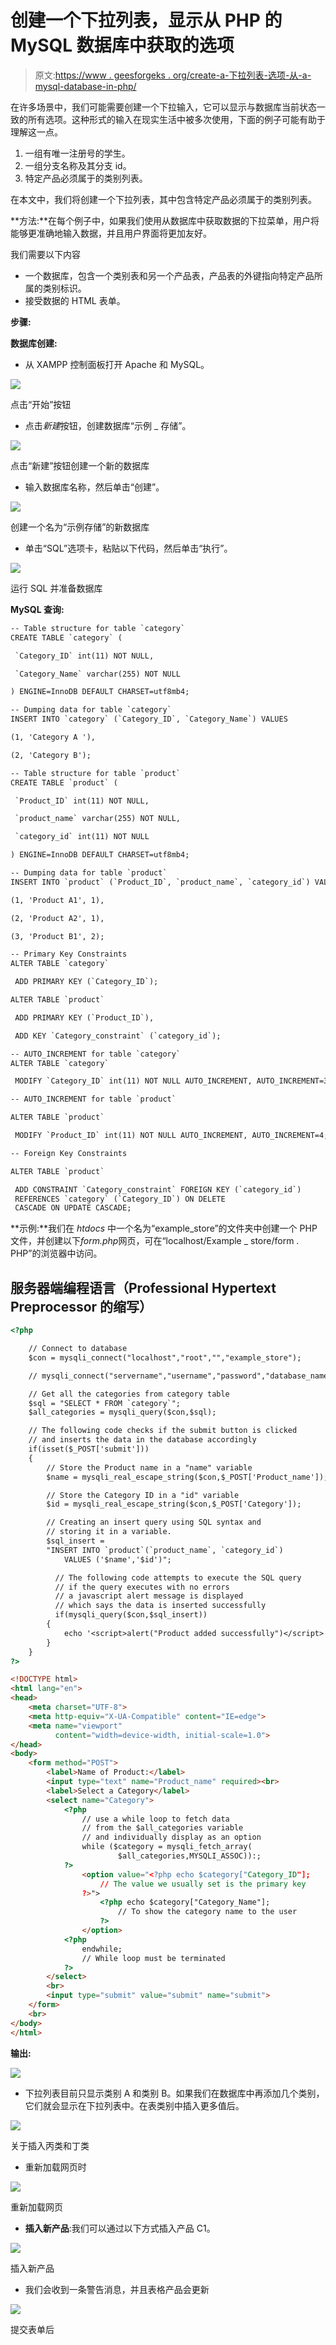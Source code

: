 # 创建一个下拉列表，显示从 PHP 的 MySQL 数据库中获取的选项

> 原文:[https://www . geesforgeks . org/create-a-下拉列表-选项-从-a-mysql-database-in-php/](https://www.geeksforgeeks.org/create-a-drop-down-list-that-options-fetched-from-a-mysql-database-in-php/)

在许多场景中，我们可能需要创建一个下拉输入，它可以显示与数据库当前状态一致的所有选项。这种形式的输入在现实生活中被多次使用，下面的例子可能有助于理解这一点。

1.  一组有唯一注册号的学生。
2.  一组分支名称及其分支 id。
3.  特定产品必须属于的类别列表。

在本文中，我们将创建一个下拉列表，其中包含特定产品必须属于的类别列表。

**方法:**在每个例子中，如果我们使用从数据库中获取数据的下拉菜单，用户将能够更准确地输入数据，并且用户界面将更加友好。

我们需要以下内容

*   一个数据库，包含一个类别表和另一个产品表，产品表的外键指向特定产品所属的类别标识。
*   接受数据的 HTML 表单。

**步骤:**

**数据库创建:**

*   从 XAMPP 控制面板打开 Apache 和 MySQL。

![](img/5e106a9c7bea40a507edae9ce489ce4e.png)

点击“开始”按钮

*   点击*新建*按钮，创建数据库“示例 _ 存储”。

![](img/2e25ee8e0f74bccfb43ad278dad0424b.png)

点击“新建”按钮创建一个新的数据库

*   输入数据库名称，然后单击“创建”。

![](img/148482b69c48b9eb5308968f0d7f0f6a.png)

创建一个名为“示例存储”的新数据库

*   单击“SQL”选项卡，粘贴以下代码，然后单击“执行”。

![](img/25754c02eefe023df85aed5f9e6fcc90.png)

运行 SQL 并准备数据库

**MySQL 查询:**

```html
-- Table structure for table `category`
CREATE TABLE `category` (

 `Category_ID` int(11) NOT NULL,

 `Category_Name` varchar(255) NOT NULL

) ENGINE=InnoDB DEFAULT CHARSET=utf8mb4;

-- Dumping data for table `category`
INSERT INTO `category` (`Category_ID`, `Category_Name`) VALUES

(1, 'Category A '),

(2, 'Category B');

-- Table structure for table `product`
CREATE TABLE `product` (

 `Product_ID` int(11) NOT NULL,

 `product_name` varchar(255) NOT NULL,

 `category_id` int(11) NOT NULL

) ENGINE=InnoDB DEFAULT CHARSET=utf8mb4;

-- Dumping data for table `product`
INSERT INTO `product` (`Product_ID`, `product_name`, `category_id`) VALUES

(1, 'Product A1', 1),

(2, 'Product A2', 1),

(3, 'Product B1', 2);

-- Primary Key Constraints
ALTER TABLE `category`

 ADD PRIMARY KEY (`Category_ID`);

ALTER TABLE `product`

 ADD PRIMARY KEY (`Product_ID`),

 ADD KEY `Category_constraint` (`category_id`);

-- AUTO_INCREMENT for table `category`
ALTER TABLE `category`

 MODIFY `Category_ID` int(11) NOT NULL AUTO_INCREMENT, AUTO_INCREMENT=3;

-- AUTO_INCREMENT for table `product`

ALTER TABLE `product`

 MODIFY `Product_ID` int(11) NOT NULL AUTO_INCREMENT, AUTO_INCREMENT=4;

-- Foreign Key Constraints

ALTER TABLE `product`

 ADD CONSTRAINT `Category_constraint` FOREIGN KEY (`category_id`) 
 REFERENCES `category` (`Category_ID`) ON DELETE 
 CASCADE ON UPDATE CASCADE;
```

**示例:**我们在 *htdocs* 中一个名为“example_store”的文件夹中创建一个 PHP 文件，并创建以下*form.php*网页，可在“localhost/Example _ store/form . PHP”的浏览器中访问。

## 服务器端编程语言（Professional Hypertext Preprocessor 的缩写）

```html
<?php

    // Connect to database 
    $con = mysqli_connect("localhost","root","","example_store");

    // mysqli_connect("servername","username","password","database_name")

    // Get all the categories from category table
    $sql = "SELECT * FROM `category`";
    $all_categories = mysqli_query($con,$sql);

    // The following code checks if the submit button is clicked 
    // and inserts the data in the database accordingly
    if(isset($_POST['submit']))
    {
        // Store the Product name in a "name" variable
        $name = mysqli_real_escape_string($con,$_POST['Product_name']);

        // Store the Category ID in a "id" variable
        $id = mysqli_real_escape_string($con,$_POST['Category']); 

        // Creating an insert query using SQL syntax and
        // storing it in a variable.
        $sql_insert = 
        "INSERT INTO `product`(`product_name`, `category_id`)
            VALUES ('$name','$id')";

          // The following code attempts to execute the SQL query
          // if the query executes with no errors 
          // a javascript alert message is displayed
          // which says the data is inserted successfully
          if(mysqli_query($con,$sql_insert))
        {
            echo '<script>alert("Product added successfully")</script>';
        }
    }
?>

<!DOCTYPE html>
<html lang="en">
<head>
    <meta charset="UTF-8">
    <meta http-equiv="X-UA-Compatible" content="IE=edge">
    <meta name="viewport"
          content="width=device-width, initial-scale=1.0">    
</head>
<body>
    <form method="POST">
        <label>Name of Product:</label>
        <input type="text" name="Product_name" required><br>
        <label>Select a Category</label>
        <select name="Category">
            <?php 
                // use a while loop to fetch data 
                // from the $all_categories variable 
                // and individually display as an option
                while ($category = mysqli_fetch_array(
                        $all_categories,MYSQLI_ASSOC)):; 
            ?>
                <option value="<?php echo $category["Category_ID"];
                    // The value we usually set is the primary key
                ?>">
                    <?php echo $category["Category_Name"];
                        // To show the category name to the user
                    ?>
                </option>
            <?php 
                endwhile; 
                // While loop must be terminated
            ?>
        </select>
        <br>
        <input type="submit" value="submit" name="submit">
    </form>
    <br>
</body>
</html>
```

**输出:**

![](img/c0313880471bb2a91f4d69b01597845a.png)

*   下拉列表目前只显示类别 A 和类别 B。如果我们在数据库中再添加几个类别，它们就会显示在下拉列表中。在表类别中插入更多值后。

![](img/4bdb37d80bb8bf643317dfac3d197706.png)

关于插入丙类和丁类

*   重新加载网页时

![](img/2014cd87418d4e527763897bb247eced.png)

重新加载网页

*   **插入新产品**:我们可以通过以下方式插入产品 C1。

![](img/282378c80cdda8e551e4ac4597eb532b.png)

插入新产品

*   我们会收到一条警告消息，并且表格产品会更新

![](img/80c0cfab97c365885f375913974d221b.png)

提交表单后